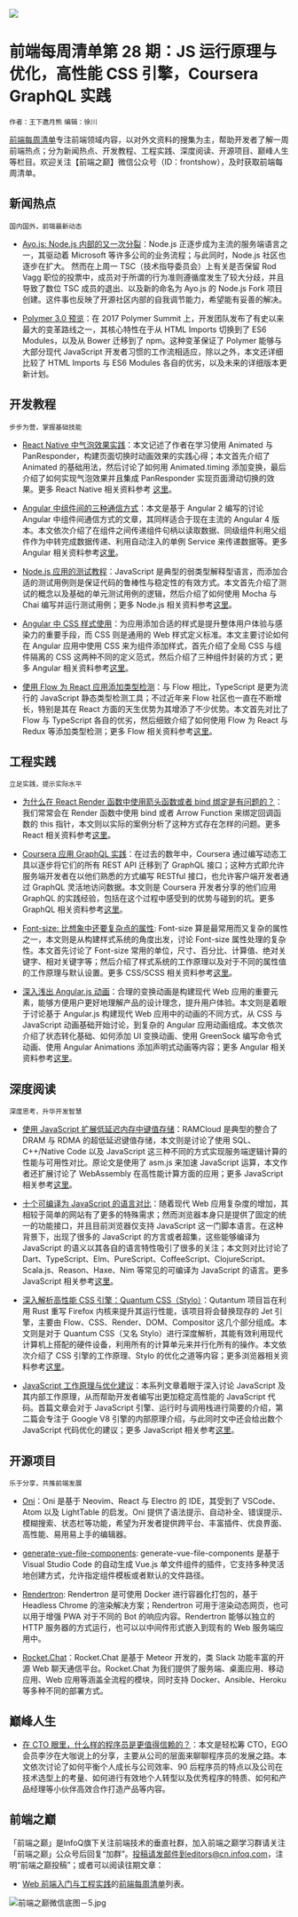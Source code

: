 
![](http://upload-images.jianshu.io/upload_images/1647496-0d741a0c1cd8e9ef.jpg?imageMogr2/auto-orient/strip%7CimageView2/2/w/1240)

# 前端每周清单第 28 期：JS 运行原理与优化，高性能 CSS 引擎，Coursera GraphQL 实践

`作者：王下邀月熊` `编辑：徐川`

[前端每周清单](http://www.infoq.com/cn/FE-Weekly)专注前端领域内容，以对外文资料的搜集为主，帮助开发者了解一周前端热点；分为新闻热点、开发教程、工程实践、深度阅读、开源项目、巅峰人生等栏目。欢迎关注【前端之巅】微信公众号（ID：frontshow），及时获取前端每周清单。

## 新闻热点

`国内国外，前端最新动态`

- [Ayo.js: Node.js 内部的又一次分裂](https://parg.co/bTj)：Node.js 正逐步成为主流的服务端语言之一，其驱动着 Microsoft 等许多公司的业务流程；与此同时，Node.js 社区也逐步在扩大。 然而在上周一 TSC（技术指导委员会）上有关是否保留 Rod Vagg 职位的投票中，成员对于所谓的行为准则遵循度发生了较大分歧，并且导致了数位 TSC 成员的退出、以及新的命名为 Ayo.js 的 Node.js Fork 项目创建。这件事也反映了开源社区内部的自我调节能力，希望能有妥善的解决。

- [Polymer 3.0 预览](https://www.polymer-project.org/blog/2017-08-22-npm-modules)：在 2017 Polymer Summit 上，开发团队发布了有史以来最大的变革路线之一，其核心特性在于从 HTML Imports 切换到了 ES6 Modules，以及从 Bower 迁移到了 npm。这种变革保证了 Polymer 能够与大部分现代 JavaScript 开发者习惯的工作流相适应，除以之外，本文还详细比较了 HTML Imports 与 ES6 Modules 各自的优劣，以及未来的详细版本更新计划。

## 开发教程

`步步为营，掌握基础技能`

- [React Native 中气泡效果实践](https://parg.co/bTi)：本文记述了作者在学习使用 Animated 与 PanResponder，构建页面切换时动画效果的实践心得；本文首先介绍了 Animated 的基础用法，然后讨论了如何用 Animated.timing 添加变换，最后介绍了如何实现气泡效果并且集成 PanResponder 实现页面滑动切换的效果。更多 React Native 相关资料参考 [这里](https://parg.co/bV4 )。

- [Angular 中组件间的三种通信方式](https://parg.co/bTL)：本文是基于 Angular 2 编写的讨论 Angular 中组件间通信方式的文章，其同样适合于现在主流的 Angular 4 版本。本文依次介绍了在组件之间传递组件句柄以读取数据、同级组件利用父组件作为中转完成数据传递、利用自动注入的单例 Service 来传递数据等。更多 Angular 相关资料参考[这里](https://parg.co/bT2)。

- [Node.js 应用的测试教程](https://parg.co/bTy)：JavaScript 是典型的弱类型解释型语言，而添加合适的测试用例则是保证代码的鲁棒性与稳定性的有效方式。本文首先介绍了测试的概念以及基础的单元测试用例的逻辑，然后介绍了如何使用 Mocha 与 Chai 编写并运行测试用例；更多 Node.js 相关资料参考[这里](https://parg.co/be0)。

- [Angular 中 CSS 样式使用](https://blog.angular.io/the-state-of-css-in-angular-4a52d4bd2700)：为应用添加合适的样式是提升整体用户体验与感染力的重要手段，而 CSS 则是通用的 Web 样式定义标准。本文主要讨论如何在 Angular 应用中使用 CSS 来为组件添加样式，首先介绍了全局 CSS 与组件隔离的 CSS 这两种不同的定义范式，然后介绍了三种组件封装的方式；更多 Angular 相关资料参考[这里](https://parg.co/bT2)。

- [使用 Flow 为 React 应用添加类型检测](https://parg.co/bTF)：与 Flow 相比，TypeScript 是更为流行的 JavaScript 静态类型检测工具；不过近年来 Flow 社区也一直在不断增长，特别是其在 React 方面的天生优势为其增添了不少优势。本文首先对比了 Flow 与 TypeScript 各自的优劣，然后细致介绍了如何使用 Flow 为 React 与 Redux 等添加类型检测；更多 Flow 相关资料参考[这里](https://parg.co/bzM)。

## 工程实践

`立足实践，提示实际水平`

- [为什么在 React Render 函数中使用箭头函数或者 bind 绑定是有问题的？](https://parg.co/bTJ)：我们常常会在 Render 函数中使用 bind 或者 Arrow Function 来绑定回调函数的 this 指针，本文则以实际的案例分析了这种方式存在怎样的问题。更多 React 相关资料参考[这里](https://parg.co/bM1)。

- [Coursera 应用 GraphQL 实践](https://parg.co/bTX)：在过去的数年中，Coursera 通过编写动态工具以逐步将它们的所有 REST API 迁移到了 GraphQL 接口；这种方式即允许服务端开发者在以他们熟悉的方式编写 RESTful 接口，也允许客户端开发者通过 GraphQL 灵活地访问数据。本文则是 Coursera 开发者分享的他们应用 GraphQL 的实践经验，包括在这个过程中感受到的优势与碰到的坑。更多 GraphQL 相关资料参考[这里](https://parg.co/b1e)。

- [Font-size: 比想象中还要复杂点的属性](https://parg.co/bTe): Font-size 算是最常用而又复杂的属性之一，本文则是从构建样式系统的角度出发，讨论 Font-size 属性处理的复杂性。本文首先讨论了 Font-size 常用的单位，尺寸、百分比、计算值、绝对关键字、相对关键字等；然后介绍了样式系统的工作原理以及对于不同的属性值的工作原理与默认设置。更多 CSS/SCSS 相关资料参考[这里](https://parg.co/baH)。

- [深入浅出 Angular.js 动画](https://parg.co/bTI)：合理的变换动画是构建现代 Web 应用的重要元素，能够方便用户更好地理解产品的设计理念，提升用户体验。本文则是着眼于讨论基于 Angular.js 构建现代 Web 应用中的动画的不同方式，从 CSS 与 JavaScript 动画基础开始讨论，到复杂的 Angular 应用动画组成。本文依次介绍了状态转化基础、如何添加 UI 变换动画、使用 GreenSock 编写命令式动画、使用 Angular Animations 添加声明式动画等内容；更多 Angular 相关资料参考[这里](https://parg.co/bT2)。


## 深度阅读

`深度思考，升华开发智慧`

- [使用 JavaScript 扩展低延迟内存中键值存储](https://parg.co/bTv)：RAMCloud 是典型的整合了 DRAM 与 RDMA 的超低延迟键值存储，本文则是讨论了使用 SQL、C++/Native Code 以及 JavaScript 这三种不同的方式实现服务端逻辑计算的性能与可用性对比。原论文是使用了 asm.js 来加速 JavaScript 运算，本文作者还扩展讨论了 WebAssembly 在高性能计算方面的应用；更多 JavaScript 相关参考[这里](https://parg.co/b2O)。

- [十个可编译为 JavaScript 的语言对比](https://parg.co/bT9)：随着现代 Web 应用复杂度的增加，其相较于简单的网站有了更多的特殊需求；然而浏览器本身只是提供了固定的统一的功能接口，并且目前浏览器仅支持 JavaScript 这一门脚本语言。在这种背景下，出现了很多的 JavaScript 的方言或者超集，这些能够编译为 JavaScript 的语义以其各自的语言特性吸引了很多的关注；本文则对比讨论了 Dart、TypeScript、Elm、PureScript、CoffeeScript、ClojureScript、Scala.js、Reason、Haxe、Nim 等常见的可编译为 JavaScript 的语言。更多 JavaScript 相关参考[这里](https://parg.co/b2O)。

- [深入解析高性能 CSS 引擎：Quantum CSS（Stylo）](https://parg.co/bTa)：Qutantum 项目旨在利用 Rust 重写 Firefox 内核来提升其运行性能，该项目将会替换现存的 Jet 引擎，主要由 Flow、CSS、Render、DOM、Compositor 这几个部分组成。本文则是对于 Quantum CSS（又名 Stylo）进行深度解析，其能有效利用现代计算机上搭配的硬件设备，利用所有的计算单元来并行化所有的操作。本文依次介绍了 CSS 引擎的工作原理、Stylo 的优化之道等内容；更多浏览器相关资料参考[这里](https://parg.co/btv)。

- [JavaScript 工作原理与优化建议](https://parg.co/bTg)：本系列文章着眼于深入讨论 JavaScript 及其内部工作原理，从而帮助开发者编写出更加稳定高性能的 JavaScript 代码。首篇文章会对于 JavaScript 引擎、运行时与调用栈进行简要的介绍，第二篇会专注于 Google V8 引擎的内部原理介绍，与此同时文中还会给出数个 JavaScript 代码优化的建议；更多 JavaScript 相关参考[这里](https://parg.co/b2O)。

## 开源项目

`乐于分享，共推前端发展`

- [Oni](https://github.com/extr0py/oni)：Oni 是基于 Neovim、React 与 Electro 的 IDE，其受到了 VSCode、Atom 以及 LightTable 的启发。Oni 提供了语法提示、自动补全、错误提示、模糊搜索、状态栏等功能，希望为开发者提供跨平台、丰富插件、优良界面、高性能、易用易上手的编辑器。

- [generate-vue-file-components](https://vuejsfeed.com/blog/extension-for-visual-code-to-generate-vue-file-components): generate-vue-file-components 是基于 Visual Studio Code 的自动生成 Vue.js 单文件组件的插件，它支持多种灵活地创建方式，允许指定组件模板或者默认的文件路径。

- [Rendertron](https://github.com/GoogleChrome/rendertron): Rendertron 是可使用 Docker 进行容器化打包的，基于 Headless Chrome 的渲染解决方案；Rendertron 可用于渲染动态网页，也可以用于增强 PWA 对于不同的 Bot 的响应内容。Rendertron 能够以独立的 HTTP 服务器的方式运行，也可以以中间件形式嵌入到现有的 Web 服务端应用中。

- [Rocket.Chat](https://github.com/RocketChat/Rocket.Chat)：Rocket.Chat 是基于 Meteor 开发的，类 Slack 功能丰富的开源 Web 聊天通信平台。Rocket.Chat 为我们提供了服务端、桌面应用、移动应用、Web 应用等涵盖全流程的模块，同时支持 Docker、Ansible、Heroku 等多种不同的部署方式。

## 巅峰人生

- [在 CTO 眼里，什么样的程序员是更值得信赖的？](https://parg.co/bTk)：本文是轻松筹 CTO，EGO 会员李汐在大咖说上的分享，主要从公司的层面来聊聊程序员的发展之路。本文依次讨论了如何平衡个人成长与公司效率、90 后程序员的特点以及公司在技术选型上的考量、如何进行有效地个人转型以及优秀程序的特质、如何和产品经理等小伙伴高效合作打造产品等内容。

## 前端之巅

「前端之巅」是InfoQ旗下关注前端技术的垂直社群，加入前端之巅学习群请关注「前端之巅」公众号后回复“加群”。投稿请发邮件到editors@cn.infoq.com，注明“前端之巅投稿”；或者可以阅读往期文章：

- [  Web 前端入门与工程实践](https://github.com/wxyyxc1992/Web-Development-And-Engineering-Practices)的[前端每周清单](https://parg.co/bh1)列表。


![前端之巅微信底图－5.jpg](http://upload-images.jianshu.io/upload_images/1647496-01712a993d2b23de.jpg?imageMogr2/auto-orient/strip%7CimageView2/2/w/1240)
